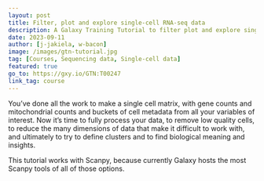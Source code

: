 ```yaml
---
layout: post
title: Filter, plot and explore single-cell RNA-seq data
description: A Galaxy Training Tutorial to filter plot and explore single-cell RNA seq data using Scanpy
date: 2023-09-11
author: [j-jakiela, w-bacon]
image: /images/gtn-tutorial.jpg
tag: [Courses, Sequencing data, Single-cell data]
featured: true
go_to: https://gxy.io/GTN:T00247
link_tag: course
---
```


You’ve done all the work to make a single cell matrix, with gene counts and mitochondrial counts and buckets of cell metadata from all your variables of interest. Now it’s time to fully process your data, to remove low quality cells, to reduce the many dimensions of data that make it difficult to work with, and ultimately to try to define clusters and to find biological meaning and insights.

This tutorial works with Scanpy, because currently Galaxy hosts the most Scanpy tools of all of those options.

